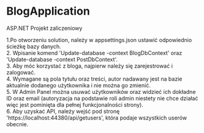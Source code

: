 # BlogApplication
ASP.NET Projekt zaliczeniowy

1.Po otworzeniu solution, należy w appsettings.json ustawić odpowiednio ścieżkę bazy danych.<br/>
2. Wpisanie komend 'Update-database -context BlogDbContext' oraz 'Update-database -context PostDbContext'.<br/>
3. Aby móc korzystać z bloga, najpierw należy się zarejestrować i zalogować.<br/>
4. Wymagane są pola tytułu oraz treści, autor nadawany jest na bazie aktualnie dodanego użytkownika i nie można go zmienić.<br/>
5. W Admin Panel można usuwać użytkowników oraz widzieć ich dokładne ID oraz email (autoryzacja na podstawie roli admin niestety nie chce działać więc jest pominięta dla pełnej funkcjonalności strony).<br/>
6. Aby uzyskać API, należy wejść pod stronę 'https://localhost:44380/api/getusers', która podaje wszystkich userów obecnie.
